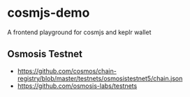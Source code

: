# cosmjs-demo

A frontend playground for cosmjs and keplr wallet

## Osmosis Testnet

* <https://github.com/cosmos/chain-registry/blob/master/testnets/osmosistestnet5/chain.json>
* <https://github.com/osmosis-labs/testnets>
